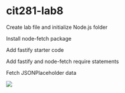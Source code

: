 # cit281-lab8

Create lab file and initialize Node.js folder

Install node-fetch package

Add fastify starter code

Add fastify and node-fetch require statements

Fetch JSONPlaceholder data

<img src = https://miro.medium.com/v2/resize:fit:466/1*3dflltxefAAYTYQVxIj5FQ.png>
